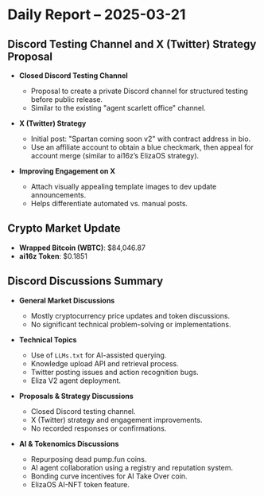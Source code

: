 # Daily Report – 2025-03-21  

## Discord Testing Channel and X (Twitter) Strategy Proposal  

- **Closed Discord Testing Channel**  
  - Proposal to create a private Discord channel for structured testing before public release.  
  - Similar to the existing "agent scarlett office" channel.  

- **X (Twitter) Strategy**  
  - Initial post: "Spartan coming soon v2" with contract address in bio.  
  - Use an affiliate account to obtain a blue checkmark, then appeal for account merge (similar to ai16z’s ElizaOS strategy).  

- **Improving Engagement on X**  
  - Attach visually appealing template images to dev update announcements.  
  - Helps differentiate automated vs. manual posts.  

## Crypto Market Update  

- **Wrapped Bitcoin (WBTC)**: $84,046.87  
- **ai16z Token**: $0.1851  

## Discord Discussions Summary  

- **General Market Discussions**  
  - Mostly cryptocurrency price updates and token discussions.  
  - No significant technical problem-solving or implementations.  

- **Technical Topics**  
  - Use of `LLMs.txt` for AI-assisted querying.  
  - Knowledge upload API and retrieval process.  
  - Twitter posting issues and action recognition bugs.  
  - Eliza V2 agent deployment.  

- **Proposals & Strategy Discussions**  
  - Closed Discord testing channel.  
  - X (Twitter) strategy and engagement improvements.  
  - No recorded responses or confirmations.  

- **AI & Tokenomics Discussions**  
  - Repurposing dead pump.fun coins.  
  - AI agent collaboration using a registry and reputation system.  
  - Bonding curve incentives for AI Take Over coin.  
  - ElizaOS AI-NFT token feature.  